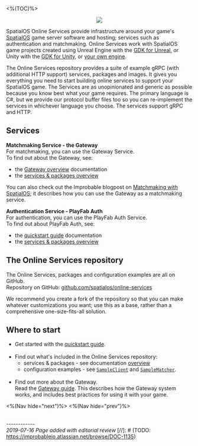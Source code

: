 <%(TOC)%>

<p align="center"><img src="{{assetRoot}}img/docs-header-diagram.png" /></p>

SpatialOS Online Services provide infrastructure around your game's [SpatialOS](https://docs.improbable.io) game server software and hosting; services such as authentication and matchmaking. Online Services work with SpatialOS game projects created using Unreal Engine with the [GDK for Unreal](https://docs.improbable.io/unreal), or Unity with the [GDK for Unity](https://docs.improbable.io/unity), or [your own engine](https://docs.improbable.io/reference/latest/shared/byoe/introduction).

The Online Services repository provides a suite of example gRPC (with additional HTTP support) services, packages and images. It gives you everything you need to start building online services to support your SpatialOS game. The Services are as unopinionated and generic as possible because you know best what your game requires. The primary language is C#, but we provide our protocol buffer files too so you can re-implement the services in whichever language you choose. The services support gRPC and HTTP.

## Services
**Matchmaking Service - the Gateway** </br>
For matchmaking, you can use the Gateway Service.</br>
To find out about the Gateway, see:

* the [Gateway overview]({{urlRoot}}/content/services-packages/gateway) documentation
* the [services & packages overview]({{urlRoot}}/content/services-packages/overview)

You can also check out the Improbable blogpost on [Matchmaking with SpatialOS](https://improbable.io/blog/matchmaking-with-spatialos); it describes how you can use the Gateway as a matchmaking service.

**Authentication Service - PlayFab Auth** </br>
For authentication, you can use the PlayFab Auth Service.</br>
To find out about PlayFab Auth, see:

* the [quickstart guide]({{urlRoot}}/content/get-started/quickstart-guide/introduction) documentation
* the [services & packages overview]({{urlRoot}}/content/services-packages/overview)

## The Online Services repository
The Online Services, packages and configuration examples are all on GitHub.</br>
Repository on GitHub: [github.com/spatialos/online-services](https://github.com/spatialos/online-services)

We recommend you create a fork of the repository so that you can make whatever customizations you want; use this as a base, rather than a comprehensive one-size-fits-all solution.


## Where to start

* Get started with the [quickstart guide]({{urlRoot}}/content/get-started/quickstart-guide/introduction).
  </br></br>
* Find out what's included in the Online Services repository:</br>
    - services & packages - see documentation [overview]({{urlRoot}}/content/services-packages/overview)</br>
    - configuration examples - see [`SampleClient`](https://github.com/spatialos/online-services/tree/master/services/csharp/SampleClient) and [`SampleMatcher`](https://github.com/spatialos/online-services/tree/master/services/csharp/SampleMatcher).
     </br></br>
* Find out more about the Gateway.</br>
Read the [Gateway guide]({{urlRoot}}/content/services-packages/gateway). This describes how the Gateway system works, and includes best practices for using it with your game.

<%(Nav hide="next")%>
<%(Nav hide="prev")%>

<br/>------------<br/>
_2019-07-16 Page added with editorial review_
[//]: # (TODO: https://improbableio.atlassian.net/browse/DOC-1135)
